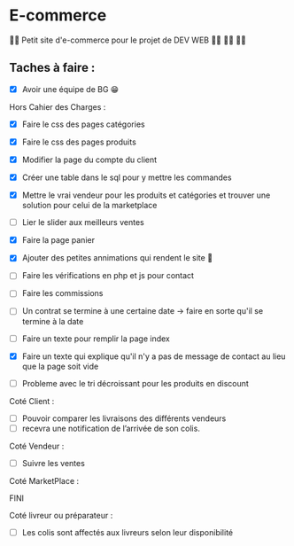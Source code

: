 # E-commerce
:man_technologist: Petit site d'e-commerce pour le projet de DEV WEB :woman_technologist: :woman_technologist: :woman_technologist:

## Taches à faire :

- [X] Avoir une équipe de BG :grin:

Hors Cahier des Charges : 

- [X] Faire le css des pages catégories
- [X] Faire le css des pages produits
- [X] Modifier la page du compte du client 
- [X] Créer une table dans le sql pour y mettre les commandes
- [X] Mettre le vrai vendeur pour les produits et catégories et trouver une solution pour celui de la marketplace
- [ ] Lier le slider aux meilleurs ventes
- [X] Faire la page panier
- [X] Ajouter des petites annimations qui rendent le site 🤌
- [ ] Faire les vérifications en php et js pour contact
- [ ] Faire les commissions
- [ ] Un contrat se termine à une certaine date -> faire en sorte qu'il se termine à la date
- [ ] Faire un texte pour remplir la page index 
- [X] Faire un texte qui explique qu'il n'y a pas de message de contact au lieu que la page soit vide
- [ ] Probleme avec le tri décroissant pour les produits en discount



Coté Client :

- [ ] Pouvoir comparer les livraisons des différents vendeurs
- [ ] recevra une notification de l’arrivée de son colis.

Coté Vendeur :

- [ ] Suivre les ventes

Coté MarketPlace :

FINI

Coté livreur ou préparateur : 

- [ ] Les colis sont affectés aux livreurs selon leur disponibilité
 

